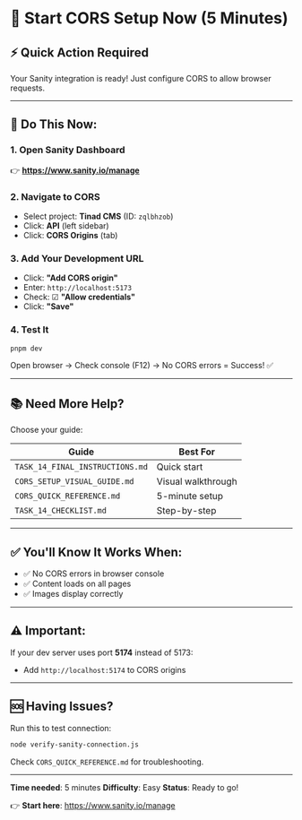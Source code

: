 # 🚀 Start CORS Setup Now (5 Minutes)

## ⚡ Quick Action Required

Your Sanity integration is ready! Just configure CORS to allow browser requests.

---

## 🎯 Do This Now:

### 1. Open Sanity Dashboard
👉 **https://www.sanity.io/manage**

### 2. Navigate to CORS
- Select project: **Tinad CMS** (ID: `zqlbhzob`)
- Click: **API** (left sidebar)
- Click: **CORS Origins** (tab)

### 3. Add Your Development URL
- Click: **"Add CORS origin"**
- Enter: `http://localhost:5173`
- Check: ☑ **"Allow credentials"**
- Click: **"Save"**

### 4. Test It
```bash
pnpm dev
```
Open browser → Check console (F12) → No CORS errors = Success! ✅

---

## 📚 Need More Help?

Choose your guide:

| Guide | Best For |
|-------|----------|
| `TASK_14_FINAL_INSTRUCTIONS.md` | Quick start |
| `CORS_SETUP_VISUAL_GUIDE.md` | Visual walkthrough |
| `CORS_QUICK_REFERENCE.md` | 5-minute setup |
| `TASK_14_CHECKLIST.md` | Step-by-step |

---

## ✅ You'll Know It Works When:

- ✅ No CORS errors in browser console
- ✅ Content loads on all pages
- ✅ Images display correctly

---

## ⚠️ Important:

If your dev server uses port **5174** instead of 5173:
- Add `http://localhost:5174` to CORS origins

---

## 🆘 Having Issues?

Run this to test connection:
```bash
node verify-sanity-connection.js
```

Check `CORS_QUICK_REFERENCE.md` for troubleshooting.

---

**Time needed**: 5 minutes
**Difficulty**: Easy
**Status**: Ready to go!

👉 **Start here**: https://www.sanity.io/manage

